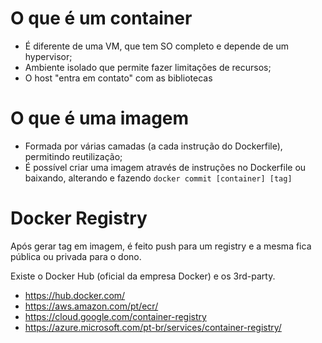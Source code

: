# O que é um container
 - É diferente de uma VM, que tem SO completo e depende de um hypervisor;
 - Ambiente isolado que permite fazer limitações de recursos;
  - O host "entra em contato" com as bibliotecas


# O que é uma imagem
 - Formada por várias camadas (a cada instrução do Dockerfile), permitindo reutilização;
 - É possível criar uma imagem através de instruções no Dockerfile ou baixando, alterando e fazendo `docker commit [container] [tag]`

# Docker Registry

Após gerar tag em imagem, é feito push para um registry e a mesma fica pública ou privada para o dono.

Existe o Docker Hub (oficial da empresa Docker) e os 3rd-party.

- https://hub.docker.com/
- https://aws.amazon.com/pt/ecr/
- https://cloud.google.com/container-registry
- https://azure.microsoft.com/pt-br/services/container-registry/